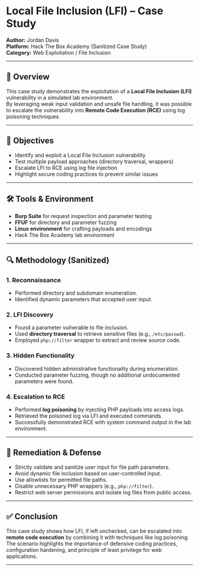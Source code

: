 # Local File Inclusion (LFI) – Case Study

**Author:** Jordan Davis  
**Platform:** Hack The Box Academy (Sanitized Case Study)  
**Category:** Web Exploitation / File Inclusion  

---

## 🧠 Overview

This case study demonstrates the exploitation of a **Local File Inclusion (LFI)** vulnerability in a simulated lab environment.  
By leveraging weak input validation and unsafe file handling, it was possible to escalate the vulnerability into **Remote Code Execution (RCE)** using log poisoning techniques.  

---

## 🎯 Objectives

- Identify and exploit a Local File Inclusion vulnerability  
- Test multiple payload approaches (directory traversal, wrappers)  
- Escalate LFI to RCE using log file injection  
- Highlight secure coding practices to prevent similar issues  

---

## 🛠️ Tools & Environment

- **Burp Suite** for request inspection and parameter testing  
- **FFUF** for directory and parameter fuzzing  
- **Linux environment** for crafting payloads and encodings  
- Hack The Box Academy lab environment  

---

## 🔍 Methodology (Sanitized)

### 1. Reconnaissance
- Performed directory and subdomain enumeration.  
- Identified dynamic parameters that accepted user input.  

### 2. LFI Discovery
- Found a parameter vulnerable to file inclusion.  
- Used **directory traversal** to retrieve sensitive files (e.g., `/etc/passwd`).  
- Employed `php://filter` wrapper to extract and review source code.  

### 3. Hidden Functionality
- Discovered hidden administrative functionality during enumeration.  
- Conducted parameter fuzzing, though no additional undocumented parameters were found.  

### 4. Escalation to RCE
- Performed **log poisoning** by injecting PHP payloads into access logs.  
- Retrieved the poisoned log via LFI and executed commands.  
- Successfully demonstrated RCE with system command output in the lab environment.  

---

## 🧱 Remediation & Defense

- Strictly validate and sanitize user input for file path parameters.  
- Avoid dynamic file inclusion based on user-controlled input.  
- Use allowlists for permitted file paths.  
- Disable unnecessary PHP wrappers (e.g., `php://filter`).  
- Restrict web server permissions and isolate log files from public access.  

---

## ✅ Conclusion

This case study shows how LFI, if left unchecked, can be escalated into **remote code execution** by combining it with techniques like log poisoning.  
The scenario highlights the importance of defensive coding practices, configuration hardening, and principle of least privilege for web applications.  

---

